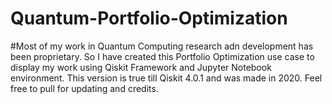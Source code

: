 # Quantum-Portfolio-Optimization

#Most of my work in Quantum Computing research adn development has been proprietary. So I have created this Portfolio Optimization use case to display my work using Qiskit Framework and Jupyter Notebook environment. This version is true till Qiskit 4.0.1 and was made in 2020. Feel free to pull for updating and credits.
